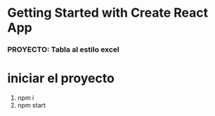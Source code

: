 # Getting Started with Create React App
### PROYECTO: Tabla al estilo excel


# iniciar el proyecto

1) npm i
2) npm start

